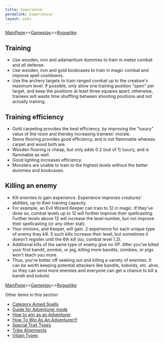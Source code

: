 ```yaml
---
title: Experience
permalink: Experience/
layout: wiki
---
```


[MainPage](/keeperrl_wiki/ "wikilink")>>[Gameplay](/keeperrl_wiki/Gameplay "wikilink")>>[Roguelike](/keeperrl_wiki/Roguelike "wikilink")

Training
--------

-   Use wooden, iron and adamantium dummies to train in melee combat and *all* defense.
-   Use wooden, iron and gold bookcases to train in magic combat and improve spell cooldowns.
-   Use the archery targets to train ranged combat up to the creature's
    maximum level.  If possible, only allow one training position "open"
    per target, and keep the positions at least three squares apart;
    otherwise, trainees will waste time shuffling between shooting positions
    and not actually training.

Training efficiency
-------------------

-   Gold carpeting provides the best efficiency, by improving the "luxury" value of the room and thereby increasing trainees' morale.
-   Stone flooring provides good efficiency, and is not flammable whereas carpet and wood both are.
-   Wooden flooring is cheap, but only adds 0.2 (out of 1) luxury, and is flammable as well.
-   Good lighting increases efficiency.
-   Monsters are unable to train to the highest levels without the better dummies and bookcases.

Killing an enemy
----------------

-   Kill enemies to gain experience.  Experience improves creatures' abilities, up to their training capacity.
-   For example, an Evil Wizard Keeper can train to 12 in magic.  If they've done so, combat levels up to 12 will further improve their spellcasting.
Further levels above 12 will increase the level number, but not improve their spellcasting (or any other stat).
-   Your minions, and Keeper, will gain .2 experience for each unique type of enemy they kill.  5 such kills increase their level, but sometimes it doesn't register until the 6th kill (so, combat level 1.2).
-   Additional kills of the same type of enemy give no XP.  After you've killed your first bandit, zombie, or pig, killing more bandits, zombies,
    or pigs won't teach you more.
-   Thus, you're better off seeking out and killing a variety of enemies.  It can be worth keeping potential attackers like bandits, kobolds, etc. alive,
    so they can send more enemies and everyone can get a chance to kill a bandit and kobold.

[MainPage](/keeperrl_wiki/ "wikilink")>>[Gameplay](/keeperrl_wiki/Gameplay "wikilink")>>[Roguelike](/keeperrl_wiki/Roguelike "wikilink")

Other items in this section
-    [Category Aimed Spells](/keeperrl_wiki/Category_Aimed_Spells "wikilink")
-    [Guide for Adventurer mode](/keeperrl_wiki/Guide_For_Adventurer_Mode "wikilink")
-    [How to win as an Adventurer](/keeperrl_wiki/How_To_Win_As_An_Adventurer "wikilink")
-    [How To Win As An Adventurer!!!](/keeperrl_wiki/How_To_Win_As_An_Adventurer!!! "wikilink")
-    [Special Trait Types](/keeperrl_wiki/Special_Trait_Types "wikilink")
-    [Tribe Alignments](/keeperrl_wiki/Tribe_Alignments "wikilink")
-    [Villain Types](/keeperrl_wiki/Villain_Types "wikilink")
